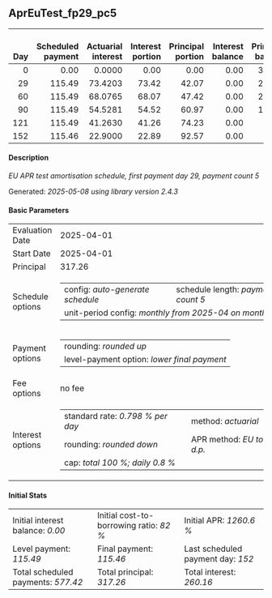 <h2>AprEuTest_fp29_pc5</h2>
<table>
    <thead style="vertical-align: bottom;">
        <th style="text-align: right;">Day</th>
        <th style="text-align: right;">Scheduled payment</th>
        <th style="text-align: right;">Actuarial interest</th>
        <th style="text-align: right;">Interest portion</th>
        <th style="text-align: right;">Principal portion</th>
        <th style="text-align: right;">Interest balance</th>
        <th style="text-align: right;">Principal balance</th>
        <th style="text-align: right;">Total actuarial interest</th>
        <th style="text-align: right;">Total interest</th>
        <th style="text-align: right;">Total principal</th>
    </thead>
    <tr style="text-align: right;">
        <td class="ci00">0</td>
        <td class="ci01" style="white-space: nowrap;">0.00</td>
        <td class="ci02">0.0000</td>
        <td class="ci03">0.00</td>
        <td class="ci04">0.00</td>
        <td class="ci05">0.00</td>
        <td class="ci06">317.26</td>
        <td class="ci07">0.0000</td>
        <td class="ci08">0.00</td>
        <td class="ci09">0.00</td>
    </tr>
    <tr style="text-align: right;">
        <td class="ci00">29</td>
        <td class="ci01" style="white-space: nowrap;">115.49</td>
        <td class="ci02">73.4203</td>
        <td class="ci03">73.42</td>
        <td class="ci04">42.07</td>
        <td class="ci05">0.00</td>
        <td class="ci06">275.19</td>
        <td class="ci07">73.4203</td>
        <td class="ci08">73.42</td>
        <td class="ci09">42.07</td>
    </tr>
    <tr style="text-align: right;">
        <td class="ci00">60</td>
        <td class="ci01" style="white-space: nowrap;">115.49</td>
        <td class="ci02">68.0765</td>
        <td class="ci03">68.07</td>
        <td class="ci04">47.42</td>
        <td class="ci05">0.00</td>
        <td class="ci06">227.77</td>
        <td class="ci07">141.4968</td>
        <td class="ci08">141.49</td>
        <td class="ci09">89.49</td>
    </tr>
    <tr style="text-align: right;">
        <td class="ci00">90</td>
        <td class="ci01" style="white-space: nowrap;">115.49</td>
        <td class="ci02">54.5281</td>
        <td class="ci03">54.52</td>
        <td class="ci04">60.97</td>
        <td class="ci05">0.00</td>
        <td class="ci06">166.80</td>
        <td class="ci07">196.0249</td>
        <td class="ci08">196.01</td>
        <td class="ci09">150.46</td>
    </tr>
    <tr style="text-align: right;">
        <td class="ci00">121</td>
        <td class="ci01" style="white-space: nowrap;">115.49</td>
        <td class="ci02">41.2630</td>
        <td class="ci03">41.26</td>
        <td class="ci04">74.23</td>
        <td class="ci05">0.00</td>
        <td class="ci06">92.57</td>
        <td class="ci07">237.2879</td>
        <td class="ci08">237.27</td>
        <td class="ci09">224.69</td>
    </tr>
    <tr style="text-align: right;">
        <td class="ci00">152</td>
        <td class="ci01" style="white-space: nowrap;">115.46</td>
        <td class="ci02">22.9000</td>
        <td class="ci03">22.89</td>
        <td class="ci04">92.57</td>
        <td class="ci05">0.00</td>
        <td class="ci06">0.00</td>
        <td class="ci07">260.1879</td>
        <td class="ci08">260.16</td>
        <td class="ci09">317.26</td>
    </tr>
</table>
<h4>Description</h4>
<p><i>EU APR test amortisation schedule, first payment day 29, payment count 5</i></p>
<p>Generated: <i>2025-05-08 using library version 2.4.3</i></p>
<h4>Basic Parameters</h4>
<table>
    <tr>
        <td>Evaluation Date</td>
        <td>2025-04-01</td>
    </tr>
    <tr>
        <td>Start Date</td>
        <td>2025-04-01</td>
    </tr>
    <tr>
        <td>Principal</td>
        <td>317.26</td>
    </tr>
    <tr>
        <td>Schedule options</td>
        <td>
            <table>
                <tr>
                    <td>config: <i>auto-generate schedule</i></td>
                    <td>schedule length: <i><i>payment count</i> 5</i></td>
                </tr>
                <tr>
                    <td colspan="2" style="white-space: nowrap;">unit-period config: <i>monthly from 2025-04 on month-end</i></td>
                </tr>
            </table>
        </td>
    </tr>
    <tr>
        <td>Payment options</td>
        <td>
            <table>
                <tr>
                    <td>rounding: <i>rounded up</i></td>
                </tr>
                <tr>
                    <td>level-payment option: <i>lower&nbsp;final&nbsp;payment</i></td>
                </tr>
            </table>
        </td>
    </tr>
    <tr>
        <td>Fee options</td>
        <td>no fee
        </td>
    </tr>
    <tr>
        <td>Interest options</td>
        <td>
            <table>
                <tr>
                    <td>standard rate: <i>0.798 % per day</i></td>
                    <td>method: <i>actuarial</i></td>
                </tr>
                <tr>
                    <td>rounding: <i>rounded down</i></td>
                    <td>APR method: <i>EU to 1 d.p.</i></td>
                </tr>
                <tr>
                    <td colspan="2">cap: <i>total 100 %; daily 0.8 %</td>
                </tr>
            </table>
        </td>
    </tr>
</table>
<h4>Initial Stats</h4>
<table>
    <tr>
        <td>Initial interest balance: <i>0.00</i></td>
        <td>Initial cost-to-borrowing ratio: <i>82 %</i></td>
        <td>Initial APR: <i>1260.6 %</i></td>
    </tr>
    <tr>
        <td>Level payment: <i>115.49</i></td>
        <td>Final payment: <i>115.46</i></td>
        <td>Last scheduled payment day: <i>152</i></td>
    </tr>
    <tr>
        <td>Total scheduled payments: <i>577.42</i></td>
        <td>Total principal: <i>317.26</i></td>
        <td>Total interest: <i>260.16</i></td>
    </tr>
</table>